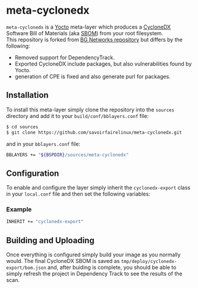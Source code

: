 # meta-cyclonedx

`meta-cyclonedx` is a [Yocto](https://www.yoctoproject.org/) meta-layer which produces a [CycloneDX](https://cyclonedx.org/) Software Bill of Materials (aka [SBOM](https://www.ntia.gov/SBOM)) from your root filesystem.  
This repository is forked from [BG Networks repository](https://github.com/bgnetworks/meta-dependencytrack) but differs by the following:
- Removed support for DependencyTrack.
- Exported CycloneDX include packages, but also vulnerabilities found by Yocto.
- generation of CPE is fixed and also generate purl for packages.

## Installation

To install this meta-layer simply clone the repository into the `sources` directory and add it to your `build/conf/bblayers.conf` file:

```sh
$ cd sources
$ git clone https://github.com/savoirfairelinux/meta-cyclonedx.git
```

and in your `bblayers.conf` file:

```sh
BBLAYERS += "${BSPDIR}/sources/meta-cyclonedx"
```

## Configuration

To enable and configure the layer simply inherit the `cyclonedx-export` class in your `local.conf` file and then set the following variables:

### Example

```sh
INHERIT += "cyclonedx-export"
```

## Building and Uploading

Once everything is configured simply build your image as you normally would. The final CycloneDX SBOM is saved as `tmp/deploy/cyclonedx-export/bom.json` and, after buiding is complete, you should be able to simply refresh the project in Dependency Track to see the results of the scan.
